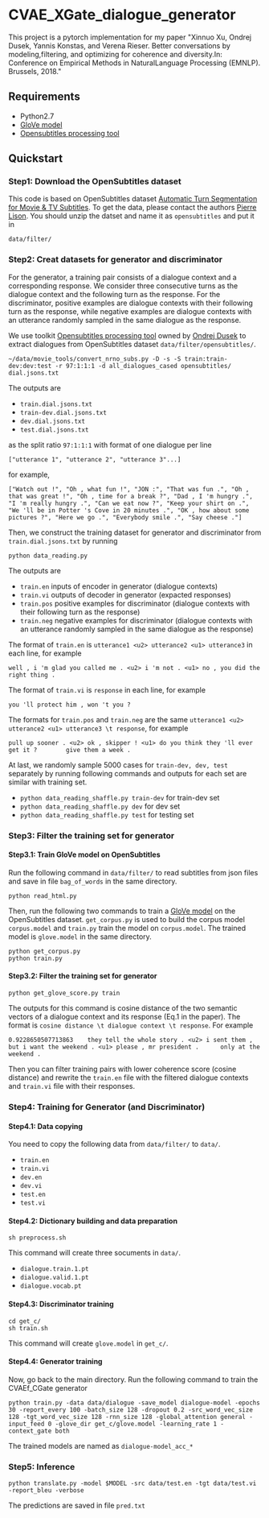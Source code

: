 # CVAE_XGate_dialogue_generator

This project is a pytorch implementation for my paper "Xinnuo Xu, Ondrej Dusek, Yannis Konstas, and Verena Rieser. Better conversations by modeling,filtering, and optimizing for coherence and diversity.In: Conference on Empirical Methods in NaturalLanguage Processing (EMNLP). Brussels, 2018."


## Requirements
* Python2.7
* [GloVe model](https://github.com/maciejkula/glove-python)
* [Opensubtitles processing tool](https://github.com/WattSocialBot/movie_tools)

## Quickstart
### Step1: Download the OpenSubtitles dataset
This code is based on OpenSubtitles dataset [Automatic Turn Segmentation for Movie & TV Subtitles](http://www.diva-portal.org/smash/get/diva2:1034694/FULLTEXT01.pdf). To get the data, please contact the authors [Pierre Lison](https://github.com/plison). You should unzip the datset and name it as `opensubtitles` and put it in 

```
data/filter/
```

### Step2: Creat datasets for generator and discriminator

For the generator, a training pair consists of a dialogue context and a corresponding response. We consider three consecutive turns as the dialogue context and the following turn as the response. For the discriminator, positive examples are dialogue contexts with their following turn as the response, while negative examples are dialogue contexts with an utterance randomly sampled in the same dialogue as the response.

We use toolkit [Opensubtitles processing tool](https://github.com/WattSocialBot/movie_tools) owned by [Ondrej Dusek](https://github.com/tuetschek) to extract dialogues from OpenSubtitles dataset `data/filter/opensubtitles/`.

```
~/data/movie_tools/convert_nrno_subs.py -D -s -S train:train-dev:dev:test -r 97:1:1:1 -d all_dialogues_cased opensubtitles/ dial.jsons.txt
```
The outputs are 

* `train.dial.jsons.txt`
* `train-dev.dial.jsons.txt`
* `dev.dial.jsons.txt`
* `test.dial.jsons.txt`

as the split ratio `97:1:1:1` with format of one dialogue per line

```
["utterance 1", "utterance 2", "utterance 3"...]
```

for example,

```
["Watch out !", "Oh , what fun !", "JON :", "That was fun .", "Oh , that was great !", "Oh , time for a break ?", "Dad , I 'm hungry .", "I 'm really hungry .", "Can we eat now ?", "Keep your shirt on .", "We 'll be in Potter 's Cove in 20 minutes .", "OK , how about some pictures ?", "Here we go .", "Everybody smile .", "Say cheese ."]
```

Then, we construct the training dataset for generator and discriminator from `train.dial.jsons.txt` by running

```
python data_reading.py
```

The outputs are

* `train.en` inputs of encoder in generator (dialogue contexts)
* `train.vi` outputs of decoder in generator (expacted responses)
* `train.pos` positive examples for discriminator (dialogue contexts with their following turn as the response)
* `train.neg` negative examples for discriminator (dialogue contexts with an utterance randomly sampled in the same dialogue as the response)

The format of `train.en` is `utterance1 <u2> utterance2 <u1> utterance3` in each line, for example

```
well , i 'm glad you called me . <u2> i 'm not . <u1> no , you did the right thing .
```

The format of `train.vi` is `response` in each line, for example

```
you 'll protect him , won 't you ?
```

The formats for `train.pos` and `train.neg` are the same `utterance1 <u2> utterance2 <u1> utterance3 \t response`, for example

```
pull up sooner . <u2> ok , skipper ! <u1> do you think they 'll ever get it ?	     give them a week .
```

At last, we randomly sample 5000 cases for `train-dev, dev, test` separately by running following commands and outputs for each set are similar with training set.
* `python data_reading_shaffle.py train-dev` for train-dev set
* `python data_reading_shaffle.py dev` for dev set
* `python data_reading_shaffle.py test` for testing set


### Step3: Filter the training set for generator

#### Step3.1: Train GloVe model on OpenSubtitles

Run the following command in `data/filter/` to read subtitles from json files and save in file `bag_of_words` in the same directory.
```
python read_html.py
```
Then, run the following two commands to train a [GloVe model](https://github.com/maciejkula/glove-python) on the OpenSubtitles dataset. `get_corpus.py` is used to build the corpus model `corpus.model` and `train.py` train the model on `corpus.model`. The trained model is `glove.model` in the same directory.
```
python get_corpus.py
python train.py
```

#### Step3.2: Filter the training set for generator

```
python get_glove_score.py train
```
The outputs for this command is cosine distance of the two semantic vectors of a dialogue context and its response (Eq.1 in the paper). The format is `cosine distance \t dialogue context \t response`. For example

```
0.9228650507713863	  they tell the whole story . <u2> i sent them , but i want the weekend . <u1> please , mr president .	    only at the weekend .
```
Then you can filter training pairs with lower coherence score (cosine distance) and rewrite the `train.en` file with the filtered dialogue contexts and `train.vi` file with their responses.

### Step4: Training for Generator (and Discriminator)

#### Step4.1: Data copying

You need to copy the following data from `data/filter/` to `data/`.

* `train.en`
* `train.vi`
* `dev.en`
* `dev.vi`
* `test.en`
* `test.vi`

#### Step4.2: Dictionary building and data preparation

```
sh preprocess.sh
```

This command will create three socuments in `data/`.

* `dialogue.train.1.pt`
* `dialogue.valid.1.pt`
* `dialogue.vocab.pt`

#### Step4.3: Discriminator training

```
cd get_c/
sh train.sh
```

This command will create `glove.model` in `get_c/`.

#### Step4.4: Generator training

Now, go back to the main directory. Run the following command to train the CVAEf_CGate generator

```
python train.py -data data/dialogue -save_model dialogue-model -epochs 30 -report_every 100 -batch_size 128 -dropout 0.2 -src_word_vec_size 128 -tgt_word_vec_size 128 -rnn_size 128 -global_attention general -input_feed 0 -glove_dir get_c/glove.model -learning_rate 1 -context_gate both
```

The trained models are named as `dialogue-model_acc_*`

### Step5: Inference

```
python translate.py -model $MODEL -src data/test.en -tgt data/test.vi -report_bleu -verbose
```

The predictions are saved in file `pred.txt`
